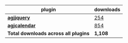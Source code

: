 plugin|downloads
------|----------
[**agjjquery**](https://www.npmjs.com/package/agjjquery)|[254](https://www.npmjs.com/package/agjjquery)
[**agjcalendar**](https://www.npmjs.com/package/agjcalendar)|[854](https://www.npmjs.com/package/agjcalendar)
**Total downloads across all plugins**|**1,108**
